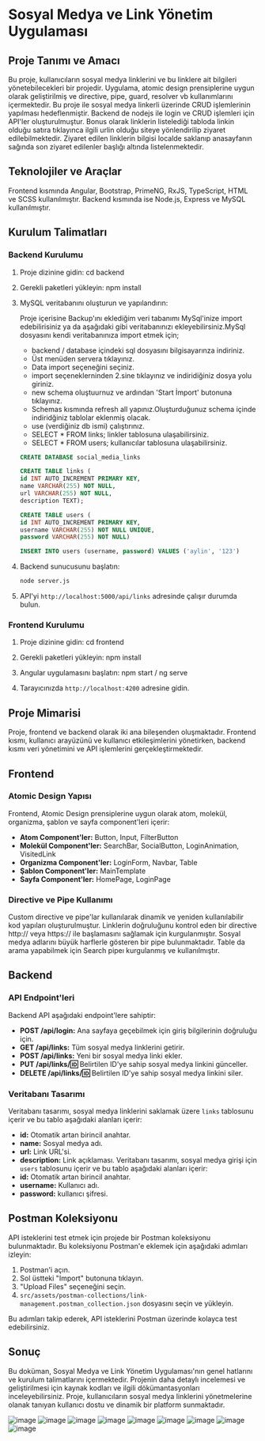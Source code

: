 # Sosyal Medya ve Link Yönetim Uygulaması

## Proje Tanımı ve Amacı

Bu proje, kullanıcıların sosyal medya linklerini ve bu linklere ait bilgileri yönetebilecekleri bir projedir. Uygulama, atomic design prensiplerine uygun olarak geliştirilmiş ve directive, pipe, guard, resolver vb kullanımlarını içermektedir. Bu proje ile sosyal medya linkerli üzerinde CRUD işlemlerinin yapılması hedeflenmiştir. Backend de nodejs ile login ve CRUD işlemleri için API'ler oluşturulmuştur. Bonus olarak linklerin listelediği tabloda linkin olduğu satıra tıklayınca
ilgili urlin olduğu siteye yönlendirilip ziyaret edilebilmektedir. Ziyaret edilen linklerin bilgisi localde saklanıp anasayfanın sağında
son ziyaret edilenler başlığı altında listelenmektedir.

## Teknolojiler ve Araçlar

Frontend kısmında Angular, Bootstrap, PrimeNG, RxJS, TypeScript, HTML ve SCSS kullanılmıştır. Backend kısmında ise Node.js, Express ve MySQL kullanılmıştır.

## Kurulum Talimatları

### Backend Kurulumu

1. Proje dizinine gidin:
   cd backend

2. Gerekli paketleri yükleyin:
   npm install

3. MySQL veritabanını oluşturun ve yapılandırın:

   Proje içerisine Backup'ını eklediğim veri tabanımı MySql'inize import edebilirisiniz ya da aşağıdaki gibi
   veritabanınızı ekleyebilirsiniz.MySql dosyasını kendi veritabanınıza import etmek için;

   - backend / database içindeki sql dosyasını bilgisayarınza indiriniz.
   - Üst menüden servera tıklayınız.
   - Data import seçeneğini seçiniz.
   - import seçeneklerninden 2.sine tıklayınız ve indiridiğiniz dosya yolu giriniz.
   - new schema oluştuurnuz ve ardından 'Start İmport' butonuna tıklayınız.
   - Schemas kısmında refresh all yapınız.Oluşturduğunuz schema içinde indiridğiniz tablolar eklenmiş olacak.
   - use (verdiğiniz db ismi) çalıştırınız.
   - SELECT \* FROM links; linkler tablosuna ulaşabilirsiniz.
   - SELECT \* FROM users; kullanıcılar tablosuna ulaşabilirsiniz.

   ```sql " social_media_links veritabını oluşturunuz;"
   CREATE DATABASE social_media_links
   ```

   ```sql " links tablosunu oluşturunuz;"
   CREATE TABLE links (
   id INT AUTO_INCREMENT PRIMARY KEY,
   name VARCHAR(255) NOT NULL,
   url VARCHAR(255) NOT NULL,
   description TEXT);
   ```

   ```sql " links tablosunu oluşturunuz;"
   CREATE TABLE users (
   id INT AUTO_INCREMENT PRIMARY KEY,
   username VARCHAR(255) NOT NULL UNIQUE,
   password VARCHAR(255) NOT NULL)
   ```

   ```sql
   INSERT INTO users (username, password) VALUES ('aylin', '123')
   ```

4. Backend sunucusunu başlatın:

   ```sh
   node server.js
   ```

5. API'yi `http://localhost:5000/api/links` adresinde çalışır durumda bulun.

### Frontend Kurulumu

1. Proje dizinine gidin:
   cd frontend
2. Gerekli paketleri yükleyin:
   npm install

3. Angular uygulamasını başlatın:
   npm start / ng serve

4. Tarayıcınızda `http://localhost:4200` adresine gidin.

## Proje Mimarisi

Proje, frontend ve backend olarak iki ana bileşenden oluşmaktadır. Frontend kısmı, kullanıcı arayüzünü ve kullanıcı etkileşimlerini yönetirken, backend kısmı veri yönetimini ve API işlemlerini gerçekleştirmektedir.

## Frontend

### Atomic Design Yapısı

Frontend, Atomic Design prensiplerine uygun olarak atom, molekül, organizma, şablon ve sayfa component'leri içerir:

- **Atom Component'ler:** Button, Input, FilterButton
- **Molekül Component'ler:** SearchBar, SocialButton, LoginAnimation, VisitedLink
- **Organizma Component'ler:** LoginForm, Navbar, Table
- **Şablon Component'ler:** MainTemplate
- **Sayfa Component'ler:** HomePage, LoginPage

### Directive ve Pipe Kullanımı

Custom directive ve pipe'lar kullanılarak dinamik ve yeniden kullanılabilir kod yapıları oluşturulmuştur.
Linklerin doğruluğunu kontrol eden bir directive http:// veya https:// ile başlamasını sağlamak için kurgulanmıştır.
Sosyal medya adlarını büyük harflerle gösteren bir pipe bulunmaktadır.
Table da arama yapabilmek için Search pipeı kurgulanmış ve kullanılmıştır.

## Backend

### API Endpoint'leri

Backend API aşağıdaki endpoint'lere sahiptir:

- **POST /api/login:** Ana sayfaya geçebilmek için giriş bilgilerinin doğruluğu için.
- **GET /api/links:** Tüm sosyal medya linklerini getirir.
- **POST /api/links:** Yeni bir sosyal medya linki ekler.
- **PUT /api/links/:id:** Belirtilen ID'ye sahip sosyal medya linkini günceller.
- **DELETE /api/links/:id:** Belirtilen ID'ye sahip sosyal medya linkini siler.

### Veritabanı Tasarımı

Veritabanı tasarımı, sosyal medya linklerini saklamak üzere `links` tablosunu içerir ve bu tablo aşağıdaki alanları içerir:

- **id:** Otomatik artan birincil anahtar.
- **name:** Sosyal medya adı.
- **url:** Link URL'si.
- **description:** Link açıklaması.
  Veritabanı tasarımı, sosyal medya girişi için `users` tablosunu içerir ve bu tablo aşağıdaki alanları içerir:
- **id:** Otomatik artan birincil anahtar.
- **username:** Kullanıcı adı.
- **password:** kullanıcı şifresi.

## Postman Koleksiyonu

API isteklerini test etmek için projede bir Postman koleksiyonu bulunmaktadır. Bu koleksiyonu Postman'e eklemek için aşağıdaki adımları izleyin:

1. Postman'i açın.
2. Sol üstteki "Import" butonuna tıklayın.
3. "Upload Files" seçeneğini seçin.
4. `src/assets/postman-collections/link-management.postman_collection.json` dosyasını seçin ve yükleyin.

Bu adımları takip ederek, API isteklerini Postman üzerinde kolayca test edebilirsiniz.

## Sonuç

Bu doküman, Sosyal Medya ve Link Yönetim Uygulaması'nın genel hatlarını ve kurulum talimatlarını içermektedir. Projenin daha detaylı incelemesi ve geliştirilmesi için kaynak kodları ve ilgili dökümantasyonları inceleyebilirsiniz. Proje, kullanıcıların sosyal medya linklerini yönetmelerine olanak tanıyan kullanıcı dostu ve dinamik bir platform sunmaktadır.


![image](https://github.com/user-attachments/assets/b6bb98c9-5e5b-447a-96f5-3f7ac4313190)
![image](https://github.com/user-attachments/assets/fe0a278c-7a07-45f0-b5f5-c92f4ba6eb45)
![image](https://github.com/user-attachments/assets/c8b75fbf-d089-4cf6-a9c0-058028db3b5c)
![image](https://github.com/user-attachments/assets/067e71cf-3bf1-458b-9ff8-d0b5a8ec09a3)
![image](https://github.com/user-attachments/assets/9bd7f54c-d567-46d7-8596-55a059288b66)
![image](https://github.com/user-attachments/assets/2ce36e8b-a308-49be-be27-c874d5460835)
![image](https://github.com/user-attachments/assets/4d41e106-283c-466e-b140-a4de069f1294)
![image](https://github.com/user-attachments/assets/26c2b47b-325d-4da4-b8f8-4de28e5c6b90)
![image](https://github.com/user-attachments/assets/a2a0cea4-9e2a-4748-84e4-29b1df1cbe26)

